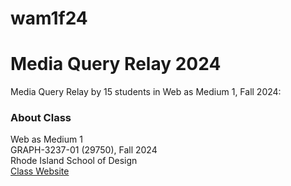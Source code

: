 # wam1f24

# Media Query Relay 2024

Media Query Relay by 15 students in Web as Medium 1, Fall 2024:<br>

### About Class
Web as Medium 1<br>
GRAPH-3237-01 (29750), Fall 2024<br>
Rhode Island School of Design<br>
[Class Website](https://mkim.netlify.app/wam1f24/)
